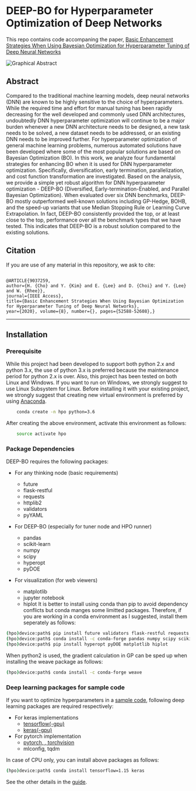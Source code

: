 # DEEP-BO for Hyperparameter Optimization of Deep Networks

This repo contains code accompaning the paper, [Basic Enhancement Strategies When Using Bayesian Optimization for Hyperparameter Tuning of Deep Neural Networks](https://ieeexplore.ieee.org/document/9037259/)  

![Graphical Abstract](https://github.com/snu-adsl/DEEP-BO/blob/master/GA.png)

## Abstract

Compared to the traditional machine learning models, deep neural networks (DNN) are known to be highly sensitive to the choice of hyperparameters. While the required time and effort for manual tuning has been rapidly decreasing for the well developed and commonly used DNN architectures, undoubtedly DNN hyperparameter optimization will continue to be a major burden whenever a new DNN architecture needs to be designed, a new task needs to be solved, a new dataset needs to be addressed, or an existing DNN needs to be improved further. For hyperparameter optimization of general machine learning problems, numerous automated solutions have been developed where some of the most popular solutions are based on Bayesian Optimization (BO). In this work, we analyze four fundamental strategies for enhancing BO when it is used for DNN hyperparameter optimization. Specifically, diversification, early termination, parallelization, and cost function transformation are investigated. Based on the analysis, we provide a simple yet robust algorithm for DNN hyperparameter optimization - DEEP-BO (Diversified, Early-termination-Enabled, and Parallel Bayesian Optimization). When evaluated over six DNN benchmarks, DEEP-BO mostly outperformed well-known solutions including GP-Hedge, BOHB, and the speed-up variants that use Median Stopping Rule or Learning Curve Extrapolation. In fact, DEEP-BO consistently provided the top, or at least close to the top, performance over all the benchmark types that we have tested. This indicates that DEEP-BO is a robust solution compared to the existing solutions.


## Citation

If you are use of any material in this repository, we ask to cite:

```

@ARTICLE{9037259, 
author={H. {Cho} and Y. {Kim} and E. {Lee} and D. {Choi} and Y. {Lee} and W. {Rhee}}, 
journal={IEEE Access}, 
title={Basic Enhancement Strategies When Using Bayesian Optimization for Hyperparameter Tuning of Deep Neural Networks}, 
year={2020}, volume={8}, number={}, pages={52588-52608},}
```

-------

## Installation

### Prerequisite

While this project had been developed to support both python 2.x and python 3.x, the use of python 3.x is preferred because the maintenance period for python 2.x is over.
Also, this project has been tested on both Linux and Windows. 
If you want to run on Windows, we strongly suggest to use Linux Subsystem for Linux.
Before installing it with your existing project, we strongly suggest that creating new virtual environment is preferred by using [Anaconda](https://www.anaconda.com/download/).

```bash
    conda create -n hpo python=3.6
```

After creating the above environment, activate this environment as follows:

```bash
    source activate hpo
```

### Package Dependencies

DEEP-BO requires the following packages:

* For any thinking node (basic requirements)
  * future
  * flask-restful
  * requests
  * httplib2
  * validators
  * pyYAML

* For DEEP-BO (especially for tuner node and HPO runner)
  * pandas
  * scikit-learn
  * numpy
  * scipy
  * hyperopt
  * pyDOE

* For visualization (for web viewers)
  * matplotlib
  * jupyter notebook
  * hiplot
It is better to install using conda than pip to avoid dependency conflicts but conda manges some limitted packages.
Therefore, if you are working in a conda environment as I suggested, install them seperately as follows:

```bash
(hpo)device:path$ pip install future validators flask-restful requests httplib2 pyYAML
(hpo)device:path$ conda install -c conda-forge pandas numpy scipy scikit-learn notebook
(hpo)device:path$ pip install hyperopt pyDOE matplotlib hiplot
```

When python2 is used, the gradient calculation in GP can be sped up when installing the weave package as follows:
```bash
(hpo)device:path$ conda install -c conda-forge weave
```

### Deep learning packages for sample code

If you want to optimize hyperparameters in a [sample code](github.com/snu-adsl/DEEP-BO/tree/master/samples), following deep learning packages are required respectively:
* For keras implementations
  * [tensorflow(-gpu)](https://www.tensorflow.org/install)
  * [keras(-gpu)](https://keras.io/#installation)
* For pytorch implementation
  * [pytorch, , torchvision](pytorch.org/get-started/locally/?source=Google&medium=PaidSearch&utm_campaign=1711784041&utm_adgroup=68039908078&utm_keyword=install%20pytorch&utm_offering=AI&utm_Product=PYTorch&gclid=CjwKCAjwvtX0BRAFEiwAGWJyZGmAYDWXuZMLuN-G2qFYvEb428fr3uOh5yaR2WAKgCZEe5nCke1f0BoCm08QAvD_BwE)
  * mlconfig, tqdm 

In case of CPU only, you can install above packages as follows:

```bash
(hpo)device:path$ conda install tensorflow=1.15 keras
```

See the other details in the [guide](https://github.com/snu-adsl/DEEP-BO/wiki). 



